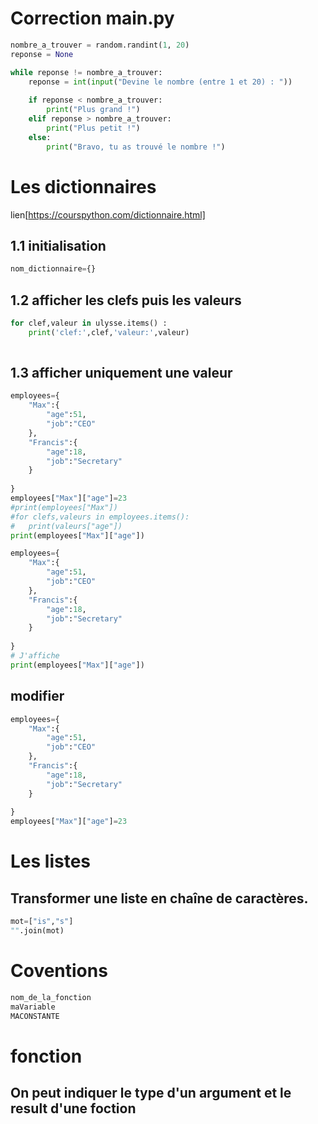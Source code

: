 # Correction main.py
``` python
nombre_a_trouver = random.randint(1, 20)
reponse = None

while reponse != nombre_a_trouver:
    reponse = int(input("Devine le nombre (entre 1 et 20) : "))
    
    if reponse < nombre_a_trouver:
        print("Plus grand !")
    elif reponse > nombre_a_trouver:
        print("Plus petit !")
    else:
        print("Bravo, tu as trouvé le nombre !")
````
# Les dictionnaires
lien[https://courspython.com/dictionnaire.html]
## 1.1 initialisation
```python
nom_dictionnaire={}


```
## 1.2 afficher les clefs puis les valeurs
``` python
for clef,valeur in ulysse.items() :
    print('clef:',clef,'valeur:',valeur)
    
 ```

## 1.3 afficher uniquement une valeur 
``` python
employees={
    "Max":{
        "age":51,
        "job":"CEO"
    },
    "Francis":{
        "age":18,
        "job":"Secretary"
    }
    
}
employees["Max"]["age"]=23
#print(employees["Max"])
#for clefs,valeurs in employees.items():
#   print(valeurs["age"])
print(employees["Max"]["age"])

employees={
    "Max":{
        "age":51,
        "job":"CEO"
    },
    "Francis":{
        "age":18,
        "job":"Secretary"
    }
    
}
# J'affiche
print(employees["Max"]["age"])
```


## modifier
``` python
employees={
    "Max":{
        "age":51,
        "job":"CEO"
    },
    "Francis":{
        "age":18,
        "job":"Secretary"
    }
    
}
employees["Max"]["age"]=23
```

# Les listes
## Transformer une liste en chaîne de caractères.
```python
mot=["is","s"]
"".join(mot)
```
# Coventions
```python
nom_de_la_fonction
maVariable
MACONSTANTE

```

# fonction 
## On peut indiquer le type d'un argument et le result d'une foction
``` 



